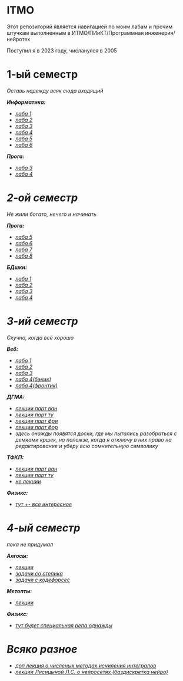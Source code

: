 # ITMO
Этот репозиторий является навигацией по моим лабам и прочим штучкам выполненным в ИТМО/ПИиКТ/Программная инженерия/нейротех

Поступил я в 2023 году, числанулся в 2005

# 1-ый семестр
<i>Оставь надежду всяк сюда входящий<i/>

<b>Информатика:</b>
- [лаба 1](https://github.com/GeruniaSun/ITMO-informatics-lab1)
- [лаба 2](https://github.com/GeruniaSun/ITMO-informatics-lab2)
- [лаба 3](https://github.com/GeruniaSun/ITMO-informatics-lab3)
- [лаба 4](https://github.com/GeruniaSun/ITMO-informatics-lab4)
- [лаба 5](https://github.com/GeruniaSun/ITMO-informatics-lab5)
- [лаба 6](https://github.com/GeruniaSun/ITMO-informatics-lab6)

<b>Прога:</b>
- [лаба 3](https://github.com/GeruniaSun/ITMO-programming-lab3)
- [лаба 4](https://github.com/GeruniaSun/ITMO-programming-lab4)
# 2-ой семестр
<i>Не жили богато, нечего и начинать<i/>

<b>Прога:</b>
- [лаба 5](https://github.com/GeruniaSun/ITMO-programming-lab5)
- [лаба 6](https://github.com/GeruniaSun/ITMO-programming-lab6)
- [лаба 7](https://github.com/GeruniaSun/ITMO-programming-lab7)
- [лаба 8](https://github.com/GeruniaSun/ITMO-programming-lab8)

<b>БДшки:</b>
- [лаба 1](https://github.com/GeruniaSun/ITMO-DB-lab1)
- [лаба 2](https://github.com/GeruniaSun/ITMO-DB-lab2)
- [лаба 3](https://github.com/GeruniaSun/ITMO-DB-lab3)
- [лаба 4](https://github.com/GeruniaSun/ITMO-DB-lab4)

# 3-ий семестр
<i>Скучно, когда всё хорошо</i>

<b>Веб:</b>
- [лаба 1](https://github.com/GeruniaSun/ITMO-web-lab1)
- [лаба 2](https://github.com/GeruniaSun/ITMO-web-lab2)
- [лаба 3](https://github.com/GeruniaSun/ITMO-web-lab3)
- [лаба 4(бэкик)](https://github.com/GeruniaSun/ITMO-web-lab4-back)
- [лаба 4(фронтик)](https://github.com/GeruniaSun/ITMO-web-lab4-front)
  
<b>ДГМА:</b>
- [лекции парт ван](https://miro.com/app/board/uXjVKhrxVQM=/?share_link_id=508000302890)
- [лекции парт ту](https://miro.com/app/board/uXjVLTtuxGg=/?share_link_id=775120591556)
- [лекции парт фри](https://miro.com/app/board/uXjVLGGyp2Q=/?share_link_id=154103931834)
- [лекции парт фор](https://miro.com/app/board/uXjVL2qT70A=/?share_link_id=423687423473)
- здесь онажды появятся доски, где мы пытались разобраться с демками кршек, но попожзе, когда я отключу в них право на редактирование и уберу всю сомнительную символику
  
<b>ТФКП:</b>
- [лекции парт ван](https://miro.com/app/board/uXjVKiZxeRg=/?share_link_id=594363267686)
- [лекции парт ту](https://miro.com/app/board/uXjVLNzja9Y=/?share_link_id=721102733526)
- [не лекции](https://miro.com/app/board/uXjVLyLNzdM=/?share_link_id=198640104618)

<b>Физикс:</b>
- [тут +- все интересное](https://github.com/GeruniaSun/ITMO-physics)

# 4-ый семестр
<i>пока не придумал</i>

<b>Алгосы:</b>
- [лекции](https://miro.com/app/board/uXjVLiBtinA=/?share_link_id=974986822773)
- [задачи со степика](https://github.com/GeruniaSun/ITMO-algs-stepik)
- [задачи с кодефорсес](https://github.com/GeruniaSun/ITMO-algs-codeforces)

<b>Метопты:</b>
- [лекции](https://miro.com/app/board/uXjVLi-TUTo=/?share_link_id=410088224423)

<b>Физикс:</b>
- [тут будет специальная репа однажды]()


# Всяко разное
- [доп лекция о численых методах исчиления интегралов](https://github.com/GeruniaSun/ITMO-advanced_calculus-optional_lection)
- [лекции Лисицыной Л.С. о нейросетях (баздискретка нейро)](https://github.com/GeruniaSun/ITMO-lections-NeurolinksLisicina)
